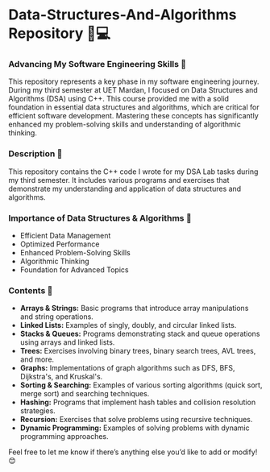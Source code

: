 # Data-Structures-And-Algorithms Repository 📘💻
### Advancing My Software Engineering Skills 🚀

This repository represents a key phase in my software engineering journey. During my third semester at UET Mardan, I focused on Data Structures and Algorithms (DSA) using C++. This course provided me with a solid foundation in essential data structures and algorithms, which are critical for efficient software development. Mastering these concepts has significantly enhanced my problem-solving skills and understanding of algorithmic thinking.

### Description 📜
This repository contains the C++ code I wrote for my DSA Lab tasks during my third semester. It includes various programs and exercises that demonstrate my understanding and application of data structures and algorithms.

### Importance of Data Structures & Algorithms 🌟
- Efficient Data Management
- Optimized Performance
- Enhanced Problem-Solving Skills
- Algorithmic Thinking
- Foundation for Advanced Topics

### Contents 📂
- **Arrays & Strings:** Basic programs that introduce array manipulations and string operations.
- **Linked Lists:** Examples of singly, doubly, and circular linked lists.
- **Stacks & Queues:** Programs demonstrating stack and queue operations using arrays and linked lists.
- **Trees:** Exercises involving binary trees, binary search trees, AVL trees, and more.
- **Graphs:** Implementations of graph algorithms such as DFS, BFS, Dijkstra's, and Kruskal's.
- **Sorting & Searching:** Examples of various sorting algorithms (quick sort, merge sort) and searching techniques.
- **Hashing:** Programs that implement hash tables and collision resolution strategies.
- **Recursion:** Exercises that solve problems using recursive techniques.
- **Dynamic Programming:** Examples of solving problems with dynamic programming approaches.

Feel free to let me know if there’s anything else you’d like to add or modify! 😊
